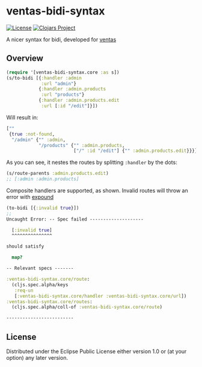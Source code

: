 # ventas-bidi-syntax

[![License](https://img.shields.io/badge/License-EPL%201.0-red.svg)](https://opensource.org/licenses/EPL-1.0)
[![Clojars Project](https://img.shields.io/clojars/v/joelsanchez/ventas-bidi-syntax.svg)](https://clojars.org/joelsanchez/ventas-bidi-syntax)

A nicer syntax for bidi, developed for [ventas](https://github.com/JoelSanchez/ventas)

## Overview

```clojure
(require '[ventas-bidi-syntax.core :as s])
(s/to-bidi [{:handler :admin
             :url "admin"}
            {:handler :admin.products
             :url "products"}
            {:handler :admin.products.edit
             :url [:id "/edit"]}])
```

Will result in:

```clojure
[""
 {true :not-found,
  "/admin" {"" :admin,
            "/products" {"" :admin.products,
                         ["/" :id "/edit"] {"" :admin.products.edit}}}}]
```
As you can see, it nestes the routes by splitting `:handler` by the dots:

```clojure
(s/route-parents :admin.products.edit)
;; [:admin :admin.products]
```

Composite handlers are supported, as shown. Invalid routes will throw an error with [expound](https://github.com/bhb/expound)

```clojure
(to-bidi [{:invalid true}])
;;
Uncaught Error: -- Spec failed --------------------

  [:invalid true]
  ^^^^^^^^^^^^^^^

should satisfy

  map?

-- Relevant specs -------

:ventas-bidi-syntax.core/route:
  (cljs.spec.alpha/keys
   :req-un
   [:ventas-bidi-syntax.core/handler :ventas-bidi-syntax.core/url])
:ventas-bidi-syntax.core/routes:
  (cljs.spec.alpha/coll-of :ventas-bidi-syntax.core/route)

-------------------------
```



## License

Distributed under the Eclipse Public License either version 1.0 or (at your option) any later version.
